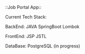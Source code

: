 ::Job Portal App::

Current Tech Stack:

BackEnd:
JAVA
SpringBoot
Lombok

FrontEnd:
JSP
JSTL


DataBase:
PostgreSQL (in progress)
